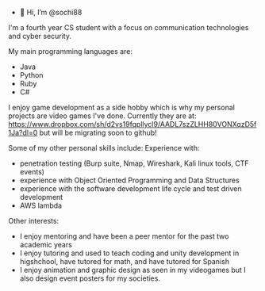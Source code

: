 - 👋 Hi, I’m @sochi88 

I'm a fourth year CS student with a focus on communication technologies and cyber security. 

My main programming languages are:
- Java
- Python
- Ruby
- C# 

I enjoy game development as a side hobby which is why my personal projects are video games I've done. 
Currently they are at: https://www.dropbox.com/sh/d2vs19fqpllycl9/AADL7szZLHH80VONXqzD5f1Ja?dl=0 but will be migrating soon to github!

Some of my other personal skills include:
Experience with:
- penetration testing (Burp suite, Nmap, Wireshark, Kali linux tools, CTF events)
- experience with Object Oriented Programming and Data Structures
- experience with the software development life cycle and test driven development
- AWS lambda

Other interests:
- I enjoy mentoring and have been a peer mentor for the past two academic years
- I enjoy tutoring and used to teach coding and unity development in higshchool, have tutored for math, and have tutored for Spanish
- I enjoy animation and graphic design as seen in my videogames but I also design event posters for my societies. 
